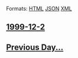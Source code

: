 
Formats: [HTML](1999/12/2/index.html)  [JSON](1999/12/2/index.json)  [XML](1999/12/2/index.xml)  

## [1999-12-2](/news/1999/12/2/index.md)

## [Previous Day...](/news/1999/12/1/index.md)

